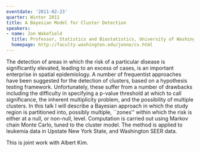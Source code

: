 ```yaml
---
eventdate: '2011-02-23'
quarter: Winter 2011
title: A Bayesian Model for Cluster Detection
speakers:
- name: Jon Wakefield
  title: Professor, Statistics and Biostatistics, University of Washington
  homepage: http://faculty.washington.edu/jonno/cv.html
---
```

The detection of areas in which the risk of a particular disease is significantly elevated, leading to an excess of cases, is an important enterprise in spatial epidemiology. A number of frequentist approaches have been suggested for the detection of clusters, based on a hypothesis testing framework. Unfortunately, these suffer from a number of drawbacks including the difficulty in specifying a p-value threshold at which to call significance, the inherent multiplicity problem, and the possibility of multiple clusters. In this talk I will describe a Bayesian approach in which the study region is partitioned into, possibly multiple, ``zones'' within which the risk is either at a null, or non-null, level. Computation is carried out using Markov chain Monte Carlo, tuned to the cluster model. The method is applied to leukemia data in Upstate New York State, and Washington SEER data.

This is joint work with Albert Kim.